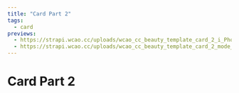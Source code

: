 ```yaml
---
title: "Card Part 2"
tags:
  - card
previews:
  - https://strapi.wcao.cc/uploads/wcao_cc_beauty_template_card_2_i_Phone_12_Pro_e762fbe3a6.jpg
  - https://strapi.wcao.cc/uploads/wcao_cc_beauty_template_card_2_mode_dark_i_Phone_12_Pro_1_b9a53ccb10.jpg
---
```


# Card Part 2
